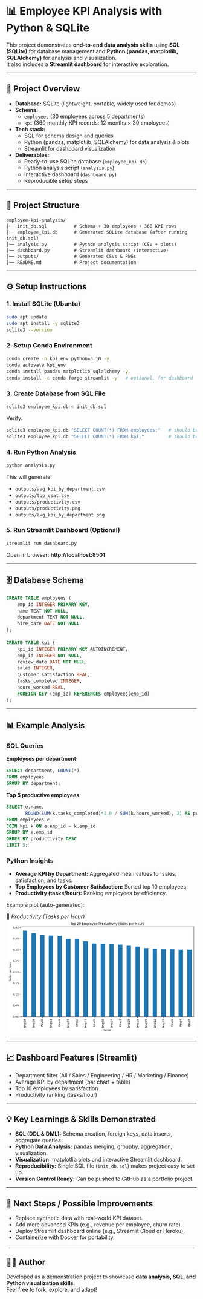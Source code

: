 # 📊 Employee KPI Analysis with Python & SQLite

This project demonstrates **end-to-end data analysis skills** using **SQL (SQLite)** for database management and **Python (pandas, matplotlib, SQLAlchemy)** for analysis and visualization.  
It also includes a **Streamlit dashboard** for interactive exploration.

---

## 🚀 Project Overview

- **Database:** SQLite (lightweight, portable, widely used for demos)
- **Schema:**
  - `employees` (30 employees across 5 departments)
  - `kpi` (360 monthly KPI records: 12 months × 30 employees)
- **Tech stack:**
  - SQL for schema design and queries
  - Python (pandas, matplotlib, SQLAlchemy) for data analysis & plots
  - Streamlit for dashboard visualization
- **Deliverables:**
  - Ready-to-use SQLite database (`employee_kpi.db`)
  - Python analysis script (`analysis.py`)
  - Interactive dashboard (`dashboard.py`)
  - Reproducible setup steps

---

## 📂 Project Structure

```
employee-kpi-analysis/
│── init_db.sql          # Schema + 30 employees + 360 KPI rows
│── employee_kpi.db      # Generated SQLite database (after running init_db.sql)
│── analysis.py          # Python analysis script (CSV + plots)
│── dashboard.py         # Streamlit dashboard (interactive)
│── outputs/             # Generated CSVs & PNGs
│── README.md            # Project documentation
```

---

## ⚙️ Setup Instructions

### 1. Install SQLite (Ubuntu)
```bash
sudo apt update
sudo apt install -y sqlite3
sqlite3 --version
```

### 2. Setup Conda Environment
```bash
conda create -n kpi_env python=3.10 -y
conda activate kpi_env
conda install pandas matplotlib sqlalchemy -y
conda install -c conda-forge streamlit -y   # optional, for dashboard
```

### 3. Create Database from SQL File
```bash
sqlite3 employee_kpi.db < init_db.sql
```

Verify:
```bash
sqlite3 employee_kpi.db "SELECT COUNT(*) FROM employees;"   # should be 30
sqlite3 employee_kpi.db "SELECT COUNT(*) FROM kpi;"         # should be 360
```

### 4. Run Python Analysis
```bash
python analysis.py
```

This will generate:
- `outputs/avg_kpi_by_department.csv`
- `outputs/top_csat.csv`
- `outputs/productivity.csv`
- `outputs/productivity.png`
- `outputs/avg_kpi_by_department.png`

### 5. Run Streamlit Dashboard (Optional)
```bash
streamlit run dashboard.py
```
Open in browser: **http://localhost:8501**

---

## 🗄️ Database Schema

```sql
CREATE TABLE employees (
    emp_id INTEGER PRIMARY KEY,
    name TEXT NOT NULL,
    department TEXT NOT NULL,
    hire_date DATE NOT NULL
);

CREATE TABLE kpi (
    kpi_id INTEGER PRIMARY KEY AUTOINCREMENT,
    emp_id INTEGER NOT NULL,
    review_date DATE NOT NULL,
    sales INTEGER,
    customer_satisfaction REAL,
    tasks_completed INTEGER,
    hours_worked REAL,
    FOREIGN KEY (emp_id) REFERENCES employees(emp_id)
);
```

---

## 📊 Example Analysis

### SQL Queries

**Employees per department:**
```sql
SELECT department, COUNT(*) 
FROM employees 
GROUP BY department;
```

**Top 5 productive employees:**
```sql
SELECT e.name,
       ROUND(SUM(k.tasks_completed)*1.0 / SUM(k.hours_worked), 2) AS productivity
FROM employees e
JOIN kpi k ON e.emp_id = k.emp_id
GROUP BY e.emp_id
ORDER BY productivity DESC
LIMIT 5;
```

### Python Insights

- **Average KPI by Department:** Aggregated mean values for sales, satisfaction, and tasks.
- **Top Employees by Customer Satisfaction:** Sorted top 10 employees.
- **Productivity (tasks/hour):** Ranking employees by efficiency.

Example plot (auto-generated):

📌 *Productivity (Tasks per Hour)*  
![Productivity](outputs/productivity.png)

---

## 📈 Dashboard Features (Streamlit)

- Department filter (All / Sales / Engineering / HR / Marketing / Finance)
- Average KPI by department (bar chart + table)
- Top 10 employees by satisfaction
- Productivity ranking (tasks/hour)

---

## 💡 Key Learnings & Skills Demonstrated

- **SQL (DDL & DML):** Schema creation, foreign keys, data inserts, aggregate queries.
- **Python Data Analysis:** pandas merging, groupby, aggregation, visualization.
- **Visualization:** matplotlib plots and interactive Streamlit dashboard.
- **Reproducibility:** Single SQL file (`init_db.sql`) makes project easy to set up.
- **Version Control Ready:** Can be pushed to GitHub as a portfolio project.

---

## 📌 Next Steps / Possible Improvements

- Replace synthetic data with real-world KPI dataset.
- Add more advanced KPIs (e.g., revenue per employee, churn rate).
- Deploy Streamlit dashboard online (e.g., Streamlit Cloud or Heroku).
- Containerize with Docker for portability.

---

## 👨‍💻 Author

Developed as a demonstration project to showcase **data analysis, SQL, and Python visualization skills**.  
Feel free to fork, explore, and adapt!


